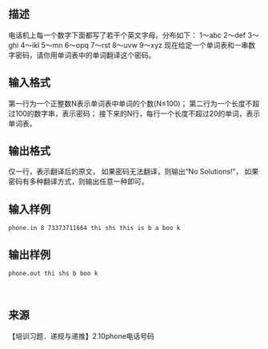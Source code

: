 ## 描述

电话机上每一个数字下面都写了若干个英文字母。分布如下： 1～abc 2～def 3～ghi 4～ikl 5～mn 6～opq 7～rst 8～uvw 9～xyz 现在给定一个单词表和一串数字密码，请你用单词表中的单词翻译这个密码。 

## 输入格式

第一行为一个正整数N表示单词表中单词的个数(N≤100)； 第二行为一个长度不超过100的数字串，表示密码； 接下来的N行，每行一个长度不超过20的单词，表示单词表。 

## 输出格式

仅一行，表示翻译后的原文， 如果密码无法翻译，则输出“No Solutions!”， 如果密码有多种翻译方式，则输出任意一种即可。

## 输入样例

```plaintext
phone.in 8 73373711664 thi shs this is b a boo k 
```

## 输出样例

```plaintext
phone.out thi shs b boo k
```



 

## 来源

【培训习题．递规与递推】2.10phone电话号码

